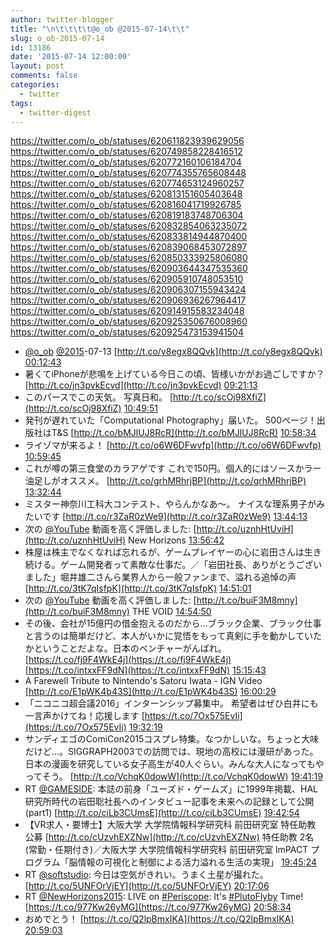 ```yaml
---
author: twitter-blogger
title: "\n\t\t\t\t@o_ob @2015-07-14\t\t"
slug: o_ob-2015-07-14
id: 13186
date: '2015-07-14 12:00:00'
layout: post
comments: false
categories:
  - twitter
tags:
  - twitter-digest
---
```


https://twitter.com/o_ob/statuses/620611823939629056 https://twitter.com/o_ob/statuses/620749858228416512 https://twitter.com/o_ob/statuses/620772160106184704 https://twitter.com/o_ob/statuses/620774355765608448 https://twitter.com/o_ob/statuses/620774653124960257 https://twitter.com/o_ob/statuses/620813151605403648 https://twitter.com/o_ob/statuses/620816041719926785 https://twitter.com/o_ob/statuses/620819183748706304 https://twitter.com/o_ob/statuses/620832854063235072 https://twitter.com/o_ob/statuses/620833814944870400 https://twitter.com/o_ob/statuses/620839068453072897 https://twitter.com/o_ob/statuses/620850333925806080 https://twitter.com/o_ob/statuses/620903644347535360 https://twitter.com/o_ob/statuses/620905910748053510 https://twitter.com/o_ob/statuses/620906307155943424 https://twitter.com/o_ob/statuses/620906936267964417 https://twitter.com/o_ob/statuses/620914915583234048 https://twitter.com/o_ob/statuses/620925350676008960 https://twitter.com/o_ob/statuses/620925473153941504  

*   [@o_ob](https://twitter.com/o_ob) [@2015](https://twitter.com/2015)-07-13 [http://t.co/y8egx8QQvk](http://t.co/y8egx8QQvk) [00:12:43](https://twitter.com/o_ob/statuses/620611823939629056)
*   暑くてiPhoneが悲鳴を上げている今日この頃、皆様いかがお過ごしですか？ [http://t.co/jn3pvkEcvd](http://t.co/jn3pvkEcvd) [09:21:13](https://twitter.com/o_ob/statuses/620749858228416512)
*   このパースでこの天気。 写真日和。 [http://t.co/scOj98XfiZ](http://t.co/scOj98XfiZ) [10:49:51](https://twitter.com/o_ob/statuses/620772160106184704)
*   発刊が遅れていた「Computational Photography」届いた。 500ページ！出版社はT&S [http://t.co/bMJlUJ8RcR](http://t.co/bMJlUJ8RcR) [10:58:34](https://twitter.com/o_ob/statuses/620774355765608448)
*   ライゾマが来るよ！ [http://t.co/o6W6DFwvfp](http://t.co/o6W6DFwvfp) [10:59:45](https://twitter.com/o_ob/statuses/620774653124960257)
*   これが噂の第三食堂のカラアゲです これで150円。個人的にはソースかラー油足しがオススメ。 [http://t.co/grhMRhrjBP](http://t.co/grhMRhrjBP) [13:32:44](https://twitter.com/o_ob/statuses/620813151605403648)
*   ミスター神奈川工科大コンテスト、やらんかなあ〜。 ナイスな理系男子がみたいです [http://t.co/r3ZaR0zWe9](http://t.co/r3ZaR0zWe9) [13:44:13](https://twitter.com/o_ob/statuses/620816041719926785)
*   次の [@YouTube](https://twitter.com/YouTube) 動画を高く評価しました: [http://t.co/uznhHtUviH](http://t.co/uznhHtUviH) New Horizons [13:56:42](https://twitter.com/o_ob/statuses/620819183748706304)
*   株屋は株主でなくなれば忘れるが、ゲームプレイヤーの心に岩田さんは生き続ける。ゲーム開発者って素敵な仕事だ。／「岩田社長、ありがとうございました」堀井雄二さんら業界人から一般ファンまで、溢れる追悼の声 [http://t.co/3tK7qIsfpK](http://t.co/3tK7qIsfpK) [14:51:01](https://twitter.com/o_ob/statuses/620832854063235072)
*   次の [@YouTube](https://twitter.com/YouTube) 動画を高く評価しました: [http://t.co/buiF3M8mny](http://t.co/buiF3M8mny) THE VOID [14:54:50](https://twitter.com/o_ob/statuses/620833814944870400)
*   その後、会社が15億円の借金抱えるのだから…ブラック企業、ブラック仕事と言うのは簡単だけど、本人がいかに覚悟をもって真剣に手を動かしていたかということだよな。日本のベンチャーがんばれ。 [https://t.co/fj9F4WkE4j](https://t.co/fj9F4WkE4j) [https://t.co/intxxFF9dN](https://t.co/intxxFF9dN) [15:15:43](https://twitter.com/o_ob/statuses/620839068453072897)
*   A Farewell Tribute to Nintendo's Satoru Iwata - IGN Video [http://t.co/E1pWK4b43S](http://t.co/E1pWK4b43S) [16:00:29](https://twitter.com/o_ob/statuses/620850333925806080)
*   「ニコニコ超会議2016」インターンシップ募集中。 希望者はぜひ白井にも一言声かけてね！応援します [https://t.co/7Ox575EvIi](https://t.co/7Ox575EvIi) [19:32:19](https://twitter.com/o_ob/statuses/620903644347535360)
*   サンディエゴのComiCon2015コスプレ特集。なつかしいな。ちょっと大味だけど…。SIGGRAPH2003での訪問では、現地の高校には漫研があった。日本の漫画を研究している女子高生が40人ぐらい。みんな大人になってもやってそう。 [http://t.co/VchqK0dowW](http://t.co/VchqK0dowW) [19:41:19](https://twitter.com/o_ob/statuses/620905910748053510)
*   RT [@GAMESIDE](https://twitter.com/GAMESIDE): 本誌の前身「ユーズド・ゲームズ」に1999年掲載、HAL研究所時代の岩田聡社長へのインタビュー記事を未来への記録として公開(part1) [http://t.co/ciLb3CUmsE](http://t.co/ciLb3CUmsE) [19:42:54](https://twitter.com/o_ob/statuses/620906307155943424)
*   【VR求人・要博士】大阪大学 大学院情報科学研究科 前田研究室 特任助教 公募 [http://t.co/cUzvhEXZNw](http://t.co/cUzvhEXZNw) 特任助教 2名 (常勤・任期付き)／大阪大学 大学院情報科学研究科 前田研究室 ImPACT プログラム「脳情報の可視化と制御による活力溢れる生活の実現」 [19:45:24](https://twitter.com/o_ob/statuses/620906936267964417)
*   RT [@softstudio](https://twitter.com/softstudio): 今日は空気がきれい。うまく土星が撮れた。 [http://t.co/5UNFOrVjEY](http://t.co/5UNFOrVjEY) [20:17:06](https://twitter.com/o_ob/statuses/620914915583234048)
*   RT [@NewHorizons2015](https://twitter.com/NewHorizons2015): LIVE on [#Periscope](https://twitter.com/search?q=%23Periscope&src=hash): It's [#PlutoFlyby](https://twitter.com/search?q=%23PlutoFlyby&src=hash) Time! [https://t.co/977Kw26yMG](https://t.co/977Kw26yMG) [20:58:34](https://twitter.com/o_ob/statuses/620925350676008960)
*   おめでとう！ [https://t.co/Q2lpBmxIKA](https://t.co/Q2lpBmxIKA) [20:59:03](https://twitter.com/o_ob/statuses/620925473153941504)